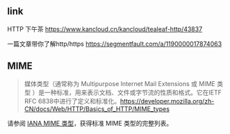 ## link <i class="ri-link"></i>

HTTP 下午茶 https://www.kancloud.cn/kancloud/tealeaf-http/43837

一篇文章带你了解http/https https://segmentfault.com/a/1190000017874063



## MIME

> 媒体类型（通常称为 Multipurpose Internet Mail Extensions 或 MIME 类型 ）是一种标准，用来表示文档、文件或字节流的性质和格式。它在IETF RFC 6838中进行了定义和标准化。<https://developer.mozilla.org/zh-CN/docs/Web/HTTP/Basics_of_HTTP/MIME_types>

请参阅 [IANA MIME 类型](http://www.iana.org/assignments/media-types/)，获得标准 MIME 类型的完整列表。


